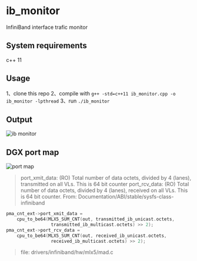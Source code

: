 # ib_monitor

InfiniBand interface trafic monitor

## System requirements

c++ 11

## Usage

1、clone this repo
2、compile with `g++ -std=c++11 ib_monitor.cpp -o ib_monitor -lpthread`
3、run `./ib_monitor`

## Output

![ib monitor](/images/ib_monitor.png "ib monitor")

## DGX port map

![port map ](/images/map.png "port map")

> port_xmit_data: (RO) Total number of data octets, divided by 4 (lanes), transmitted on all VLs. This is 64 bit counter
port_rcv_data: (RO) Total number of data octets, divided by 4 (lanes), received on all VLs. This is 64 bit counter.
> From:  Documentation/ABI/stable/sysfs-class-infiniband

``` c++
pma_cnt_ext->port_xmit_data =
    cpu_to_be64(MLX5_SUM_CNT(out, transmitted_ib_unicast.octets,
                 transmitted_ib_multicast.octets) >> 2);
pma_cnt_ext->port_rcv_data =
    cpu_to_be64(MLX5_SUM_CNT(out, received_ib_unicast.octets,
                 received_ib_multicast.octets) >> 2);
```

> file: drivers/infiniband/hw/mlx5/mad.c